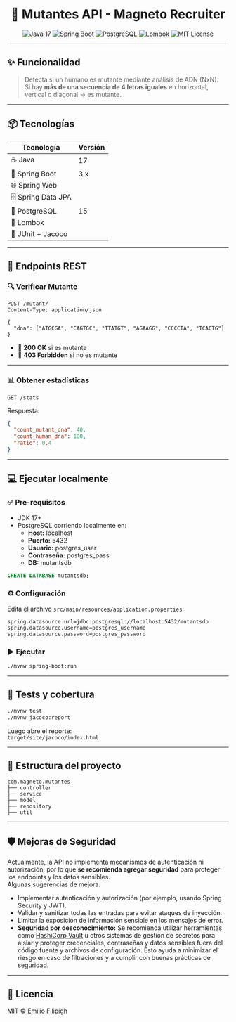 <h1 align="center">🧬 Mutantes API - Magneto Recruiter</h1>

<p align="center">
  <img src="https://img.shields.io/badge/Java-17-blue?logo=java" alt="Java 17"/>
  <img src="https://img.shields.io/badge/Spring%20Boot-3.x-brightgreen?logo=springboot" alt="Spring Boot"/>
  <img src="https://img.shields.io/badge/PostgreSQL-15-blue?logo=postgresql" alt="PostgreSQL"/>
  <img src="https://img.shields.io/badge/Lombok-enabled-orange?logo=lombok" alt="Lombok"/>
  <img src="https://img.shields.io/badge/License-MIT-yellow.svg" alt="MIT License"/>
</p>

---

## ✨ Funcionalidad

> Detecta si un humano es mutante mediante análisis de ADN (NxN).  
> Si hay **más de una secuencia de 4 letras iguales** en horizontal, vertical o diagonal → es mutante.

---

## 📦 Tecnologías

<div align="center">

| Tecnología      | Versión      |
|-----------------|--------------|
| ☕ Java         | 17           |
| 🌱 Spring Boot | 3.x          |
| 🌐 Spring Web  |              |
| 🗄️ Spring Data JPA |         |
| 🐘 PostgreSQL  | 15           |
| 🍃 Lombok      |              |
| 🧪 JUnit + Jacoco |           |

</div>

---

## 🚀 Endpoints REST

### 🔍 Verificar Mutante

```http
POST /mutant/
Content-Type: application/json

{
  "dna": ["ATGCGA", "CAGTGC", "TTATGT", "AGAAGG", "CCCCTA", "TCACTG"]
}
```

- 🧬 **200 OK** si es mutante  
- 🚫 **403 Forbidden** si no es mutante

---

### 📊 Obtener estadísticas

```http
GET /stats
```

Respuesta:
```json
{
  "count_mutant_dna": 40,
  "count_human_dna": 100,
  "ratio": 0.4
}
```

---

## 💻 Ejecutar localmente

### ✅ Pre-requisitos

- JDK 17+
- PostgreSQL corriendo localmente en:
  - **Host:** localhost
  - **Puerto:** 5432
  - **Usuario:** postgres_user
  - **Contraseña:** postgres_pass
  - **DB:** mutantsdb

```sql
CREATE DATABASE mutantsdb;
```

### ⚙️ Configuración

Edita el archivo `src/main/resources/application.properties`:

```properties
spring.datasource.url=jdbc:postgresql://localhost:5432/mutantsdb
spring.datasource.username=postgres_username
spring.datasource.password=postgres_password
```

### ▶️ Ejecutar

```bash
./mvnw spring-boot:run
```

---

## 🧪 Tests y cobertura

```bash
./mvnw test
./mvnw jacoco:report
```

Luego abre el reporte:  
`target/site/jacoco/index.html`

---

## 📂 Estructura del proyecto

```
com.magneto.mutantes
├── controller
├── service
├── model
├── repository
├── util
```

---

## 🛡️ Mejoras de Seguridad

Actualmente, la API no implementa mecanismos de autenticación ni autorización, por lo que **se recomienda agregar seguridad** para proteger los endpoints y los datos sensibles.  
Algunas sugerencias de mejora:

- Implementar autenticación y autorización (por ejemplo, usando Spring Security y JWT).
- Validar y sanitizar todas las entradas para evitar ataques de inyección.
- Limitar la exposición de información sensible en los mensajes de error.
- **Seguridad por desconocimiento:** Se recomienda utilizar herramientas como [HashiCorp Vault](https://www.vaultproject.io/) u otros sistemas de gestión de secretos para aislar y proteger credenciales, contraseñas y datos sensibles fuera del código fuente y archivos de configuración. Esto ayuda a minimizar el riesgo en caso de filtraciones y a cumplir con buenas prácticas de seguridad.

---

## 📜 Licencia

MIT © [Emilio Filipigh](https://github.com/emiliofilipigh)
